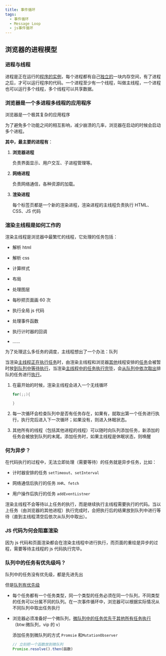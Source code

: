 ```yaml
---
title: 事件循环
tags:
  - 事件循环
  - Message Loop
  - js事件循环
---
```


## 浏览器的进程模型

### 进程与线程

进程是正在运行的<u>程序的实例</u>，每个进程都有自己<u>独立的</u>一块内存空间，有了进程之后，才可以运行程序的代码。一个进程至少有一个线程，叫做主线程，一个进程也可以运行多个线程，多个线程可以共享数据。

### 浏览器是一个多进程多线程的应用程序

浏览器是一个极其复杂的应用程序

为了避免多个功能之间的相互影响，减少崩溃的几率，浏览器在启动的时候会启动多个进程。

**其中，最主要的进程有**：

1. **浏览器进程**

   负责界面显示、用户交互、子进程管理等。

2. **网络进程**

   负责网络通信，各种资源的加载。

3. **渲染进程**

   每个标签页都是一个新的渲染进程，渲染进程的主线程负责执行 HTML、CSS、JS 代码

### 渲染主线程是如何工作的

渲染主线程是浏览器中最繁忙的线程，它处理的任务包括：

- 解析 html

- 解析 css

- 计算样式

- 布局

- 处理图层

- 每秒把页面画 60 次

- 执行全局 js 代码

- 处理事件函数

- 执行计时器的回调

- ......

为了处理这么多任务的调度，主线程想出了一个办法：队列

当渲染<u>主线程正在执行任务</u>时，由渲染主线程和浏览器<u>其他</u>线程安排的<u>任务</u>会被暂时放<u>到队列中等待执行</u>，当渲染<u>主线程中的任务执行完毕</u>，会<u>从队列中依次取出</u>排队的任务进行<u>执行</u>。

1. 在最开始的时候，渲染主线程会进入一个无线循环

   ```cpp
   for(;;){

   }
   ```

2. 每一次循环会检查队列中是否有任务存在，如果有，就取出第一个任务进行执行，执行完后进入下一次循环；如果没有，则进入休眠状态。

3. 其他所有的线程（包括其他进程的线程）可以随时向队列添加任务，新添加的任务会被放到队列的末尾。添加任务时，如果主线程是休眠状态，则唤醒

### 何为异步？

在代码执行的过程中，无法立即处理（需要等待）的任务就是异步任务，比如：

- 计时器安排的任务 `setTimeout`、`setInterval`

- 网络通信后执行的任务 `XHR`、`fetch`

- 用户操作后执行的任务 `addEventListner`

渲染主线程不会等待以上任务的执行，而是继续执行主线程需要执行的代码。当以上任务（由浏览器的其他进程）执行完成时，会把执行后的结果放到队列中进行等待（直到主线程清空后依次从队列中取出）。

### JS 代码为何会阻塞渲染

因为 js 代码和页面渲染都会在渲染主线程中进行执行，而页面的重绘是异步的过程，需要等待主线程的 js 代码执行完毕。

### 队列中的任务有优先级吗？

队列中的任务没有优先级，都是先进先出

但是<u>队列有优先级</u>

- 每个任务都有一个任务类型，同一个类型的任务必须在同一个队列，不同类型的任务可以分属不同的队列。在一次事件循环中，浏览器可以根据实际情况从不同队列中取出任务执行

- 浏览器必须准备好一个微队列，<u>微队列中的任务优先于其他所有任务执行</u>（btw:微队列，vip 的 v）

  添加任务到微队列的方式 `Promsie` 和`MutationObserver`

  ```javascript
  // 立刻把一个函数放到微队列
  Promise.resolve().then(函数)
  ```
